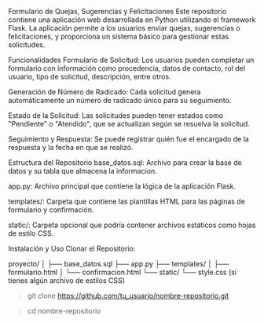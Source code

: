 
Formulario de Quejas, Sugerencias y Felicitaciones
Este repositorio contiene una aplicación web desarrollada en Python utilizando el framework Flask. La aplicación permite a los usuarios enviar quejas, sugerencias o felicitaciones, y proporciona un sistema básico para gestionar estas solicitudes.

Funcionalidades
Formulario de Solicitud: Los usuarios pueden completar un formulario con información como procedencia, datos de contacto, rol del usuario, tipo de solicitud, descripción, entre otros.

Generación de Número de Radicado: Cada solicitud genera automáticamente un número de radicado único para su seguimiento.

Estado de la Solicitud: Las solicitudes pueden tener estados como "Pendiente" o "Atendido", que se actualizan según se resuelva la solicitud.

Seguimiento y Respuesta: Se puede registrar quién fue el encargado de la respuesta y la fecha en que se realizó.

Estructura del Repositorio
base_datos.sql: Archivo para crear la base de datos y su tabla que almacena la informacion.

app.py: Archivo principal que contiene la lógica de la aplicación Flask.

templates/: Carpeta que contiene las plantillas HTML para las páginas de formulario y confirmación.

static/: Carpeta opcional que podría contener archivos estáticos como hojas de estilo CSS.

Instalación y Uso
Clonar el Repositorio:

proyecto/
│
├── base_datos.sql
├── app.py
├── templates/
│   ├── formulario.html
│   └── confirmacion.html
└── static/
    └── style.css (si tienes algún archivo de estilos CSS)


 > git clone https://github.com/tu_usuario/nombre-repositorio.git


 >  cd nombre-repositorio

